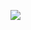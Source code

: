 ![](http://www.plantuml.com/plantuml/proxy?cache=no&src=https://raw.githubusercontent.com/oleksandrblazhko/ai204-ozarchuk/laboratory-work-7/2-SoftwareDesign/2.7-PlantUML/DataModel.puml)
